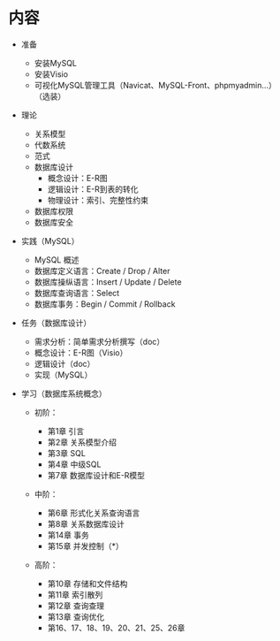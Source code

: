 # 内容

- 准备
    - 安装MySQL
    - 安装Visio
    - 可视化MySQL管理工具（Navicat、MySQL-Front、phpmyadmin...）（选装）

- 理论
    - 关系模型
    - 代数系统
    - 范式
    - 数据库设计
        - 概念设计：E-R图
        - 逻辑设计：E-R到表的转化
        - 物理设计：索引、完整性约束
    - 数据库权限
    - 数据库安全
    
- 实践（MySQL）
    - MySQL 概述
    - 数据库定义语言：Create / Drop /  Alter
    - 数据库操纵语言：Insert / Update / Delete
    - 数据库查询语言：Select
    - 数据库事务：Begin / Commit / Rollback
    
- 任务（数据库设计）
    - 需求分析：简单需求分析撰写（doc）
    - 概念设计：E-R图（Visio）
    - 逻辑设计（doc）
    - 实现（MySQL）
    
- 学习（数据库系统概念）
    - 初阶：
        - 第1章 引言
        - 第2章 关系模型介绍
        - 第3章 SQL
        - 第4章 中级SQL
        - 第7章 数据库设计和E-R模型
        
    - 中阶：
        - 第6章 形式化关系查询语言
        - 第8章 关系数据库设计
        - 第14章 事务
        - 第15章 并发控制（*）
    - 高阶：
        - 第10章 存储和文件结构
        - 第11章 索引散列
        - 第12章 查询查理
        - 第13章 查询优化
        - 第16、17、18、19、20、21、25、26章
        
        
    